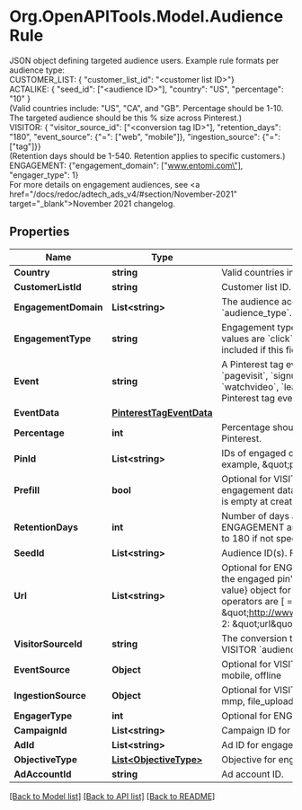 # Org.OpenAPITools.Model.AudienceRule
JSON object defining targeted audience users. Example rule formats per audience type:<br>CUSTOMER_LIST: { \"customer_list_id\": \"&lt;customer list ID&gt;\"}<br>ACTALIKE: { \"seed_id\": [\"&lt;audience ID&gt;\"], \"country\": \"US\", \"percentage\": \"10\" }<br>(Valid countries include: \"US\", \"CA\", and \"GB\". Percentage should be 1-10.<br>The targeted audience should be this % size across Pinterest.)<br>VISITOR: { \"visitor_source_id\": [\"&lt;conversion tag ID&gt;\"], \"retention_days\": \"180\", \"event_source\": {\"=\": [\"web\", \"mobile\"]}, \"ingestion_source\": {\"=\": [\"tag\"]}}<br>(Retention days should be 1-540. Retention applies to specific customers.)<br>ENGAGEMENT: {\"engagement_domain\": [\"www.entomi.com\"], \"engager_type\": 1}<br>For more details on engagement audiences, see <a href=\"/docs/redoc/adtech_ads_v4/#section/November-2021\" target=\"_blank\">November 2021 changelog</a>.

## Properties

Name | Type | Description | Notes
------------ | ------------- | ------------- | -------------
**Country** | **string** | Valid countries include: \&quot;US\&quot;, \&quot;CA\&quot;, and \&quot;GB\&quot;. | [optional] 
**CustomerListId** | **string** | Customer list ID. For CUSTOMER_LIST &#x60;audience_type&#x60;. | [optional] 
**EngagementDomain** | **List&lt;string&gt;** | The audience account&#39;s verified domain. **Required** for ENGAGEMENT &#x60;audience_type&#x60;. | [optional] 
**EngagementType** | **string** | Engagement type enum. Optional for ENGAGEMENT &#x60;audience_type&#x60;. Supported values are &#x60;click&#x60;, &#x60;save&#x60;, &#x60;closeup&#x60;, &#x60;comment&#x60; and &#x60;like&#x60;. All engagements are included if this field is not set.  | [optional] 
**Event** | **string** | A Pinterest tag event. Optional for VISITOR &#x60;audience_type&#x60;. Possible values are &#x60;pagevisit&#x60;, &#x60;signup&#x60;, &#x60;checkout&#x60;, &#x60;viewcategory&#x60;, &#x60;search&#x60;, &#x60;addtocart&#x60;, &#x60;watchvideo&#x60;, &#x60;lead&#x60;, and &#x60;custom&#x60;. This field also accepts a partner-defined Pinterest tag event. | [optional] 
**EventData** | [**PinterestTagEventData**](PinterestTagEventData.md) |  | [optional] 
**Percentage** | **int** | Percentage should be 1-10. The targeted audience should be this % size across Pinterest. | [optional] 
**PinId** | **List&lt;string&gt;** | IDs of engaged organic pins. Optional for ENGAGEMENT &#x60;audience_type&#x60;. For example, \&quot;pin_id:\&quot;: [\&quot;34567\&quot;] | [optional] 
**Prefill** | **bool** | Optional for VISITOR &#x60;audience_type&#x60;. If &#x60;true&#x60;, the specified rule on existing engagement data is applied to pre-populate the audience. If &#x60;false&#x60;, the audience is empty at creation time. The default is &#x60;true&#x60;. | [optional] 
**RetentionDays** | **int** | Number of days a Pinterest user remains in the audience. Optional for ENGAGEMENT and VISITOR &#x60;audience_type&#x60;. Accepted range is 1-540. Defaults to 180 if not specified. | [optional] 
**SeedId** | **List&lt;string&gt;** | Audience ID(s). For ACTALIKE &#x60;audience_type&#x60;.  | [optional] 
**Url** | **List&lt;string&gt;** | Optional for ENGAGEMENT or VISITOR &#x60;audience_type&#x60;. For ENGAGEMENT, it is the engaged pin&#39;s URL. For VISITOR, you can use it as a string or a {operator: value} object for filtering visitors based on conversion tag event URLs. Supported operators are [ &#x3D;, !&#x3D;, contains, not_contains].&lt;br&gt;Example 1:  \&quot;url\&quot;: \&quot;http://www.myonlinestore123.com/view_item/shoe\&quot;&lt;br&gt;Example 2: \&quot;url\&quot;: {\&quot;contains\&quot;: \&quot;/view_item/shoe\&quot;} | [optional] 
**VisitorSourceId** | **string** | The conversion tag ID, or the Pinterest tag ID, that you use on your website. For VISITOR &#x60;audience_type&#x60;. | [optional] 
**EventSource** | **Object** | Optional for VISITOR. You can use it as a {&#39;&#x3D;&#39;: [value]}. Supported values are: web, mobile, offline | [optional] 
**IngestionSource** | **Object** | Optional for VISITOR. You can use it as a {&#39;&#x3D;&#39;: [value]}. Supported values are: tag, mmp, file_upload, conversions_api | [optional] 
**EngagerType** | **int** | Optional for ENGAGEMENT. Engager type value should be 1-2. | [optional] 
**CampaignId** | **List&lt;string&gt;** | Campaign ID for engagement audience filter. | [optional] 
**AdId** | **List&lt;string&gt;** | Ad ID for engagement audience filter. | [optional] 
**ObjectiveType** | [**List&lt;ObjectiveType&gt;**](ObjectiveType.md) | Objective for engagement audience filter. | [optional] 
**AdAccountId** | **string** | Ad account ID. | [optional] 

[[Back to Model list]](../README.md#documentation-for-models) [[Back to API list]](../README.md#documentation-for-api-endpoints) [[Back to README]](../README.md)

